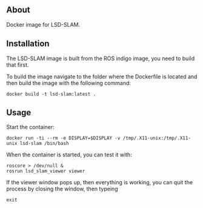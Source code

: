 ## About

Docker image for LSD-SLAM.

## Installation

The LSD-SLAM image is built from the ROS indigo image, you need to build
that first.

To build the image navigate to the folder where the Dockerfile is located
and then build the image with the following command:

```
docker build -t lsd-slam:latest .
``` 

## Usage

Start the container:

```
docker run -ti --rm -e DISPLAY=$DISPLAY -v /tmp/.X11-unix:/tmp/.X11-unix lsd-slam /bin/bash
```

When the container is started, you can test it with:

```
roscore > /dev/null &
rosrun lsd_slam_viewer viewer
```

If the viewer window pops up, then everything is working, you can quit the
process by closing the window, then typeing

```
exit
```
